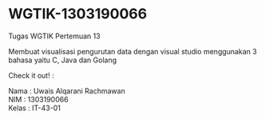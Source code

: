 # WGTIK-1303190066
Tugas WGTIK Pertemuan 13

Membuat visualisasi pengurutan data dengan visual studio
menggunakan 3 bahasa yaitu C, Java dan Golang

Check it out! :

Nama : Uwais Alqarani Rachmawan <br>
NIM : 1303190066 <br>
Kelas : IT-43-01
